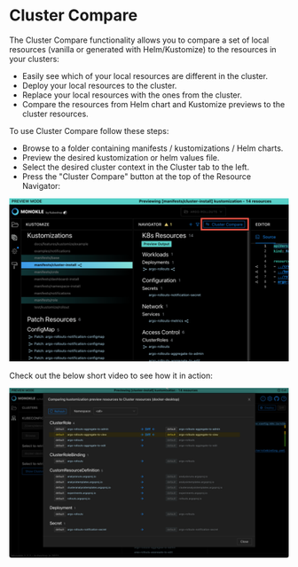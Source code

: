 # Cluster Compare

The Cluster Compare functionality allows you to compare a set of local resources (vanilla or generated with 
Helm/Kustomize) to the resources in your clusters:

- Easily see which of your local resources are different in the cluster.
- Deploy your local resources to the cluster.
- Replace your local resources with the ones from the cluster.
- Compare the resources from Helm chart and Kustomize previews to the cluster resources.

To use Cluster Compare follow these steps:

- Browse to a folder containing manifests / kustomizations / Helm charts.
- Preview the desired kustomization or helm values file.
- Select the desired cluster context in the Cluster tab to the left.
- Press the "Cluster Compare" button at the top of the Resource Navigator:

![Cluster Compare](img/cluster-compare-button-1.5.0.png)

Check out the below short video to see how it in action:

[![Monokle Cluster Compare](img/cluster-compare.png)](https://youtu.be/9ha3-aPgSt8)
